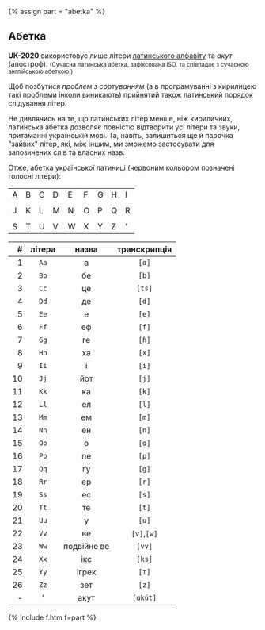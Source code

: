 {% assign part = "abetka" %}<a name="{{ part }}"></a>

## Абетка

**UK-2020** використовує лише літери [латинського алфавіту](https://bit.ly/lat-abetka) та _акут_ (апостроф).
<small>(Сучасна латинська абетка, зафіксована ISO, та співпадає з сучасною англійською абеткою.)</small>

Щоб позбутися _проблем з сортуванням_ (а в програмуванні з кирилицею такі проблеми інколи виникають) прийнятий також латинський порядок слідування літер.

Не дивлячись на те, що латинських літер менше, ніж кириличних, латинська абетка дозволяє повністю відтворити усі літери та звуки, притаманні українській мові. Та, навіть, залишиться ще й парочка "зайвих" літер, які, між іншим, ми зможемо застосувати для запозичених слів та власних назв.

Отже, абетка української латиниці (<span class="l">червоним</span> кольором позначені голосні літери):

<table>
  <tr><td><span class="l">A</span></td><td>B</td><td>C</td><td>D</td><td><span class="l">E</span></td><td>F</td><td>G</td><td>H</td><td><span class="l">I</span></td></tr>
  <tr><td colspan="10"></td></tr>
  <tr><td>J</td><td>K</td><td>L</td><td>M</td><td>N</td><td><span class="l">O</span></td><td>P</td><td>Q</td><td>R</td></tr>
  <tr><td colspan="10"></td></tr>
  <tr><td>S</td><td>T</td><td><span class="l">U</span></td><td>V</td><td>W</td><td>X</td><td><span class="l">Y</span></td><td>Z</td><td>’</td></tr>
</table>


|  #  | літера |           назва            | транскрипція |
| --: | :----: | :------------------------: | :----------: |
|  1  |  `Aa`  |  <span class="c">а</span>  |   `[ɑ]`      |
|  2  |  `Bb`  |            бе              |   `[b]`      |
|  3  |  `Cc`  |            це              |   `[ts]`     |
|  4  |  `Dd`  |            де              |   `[d]`      |
|  5  |  `Ee`  |  <span class="c">е</span>  |   `[e]`      |
|  6  |  `Ff`  |            еф              |   `[f]`      |
|  7  |  `Gg`  |            ге              |   `[ɦ]`      |
|  8  |  `Hh`  |            ха              |   `[x]`      |
|  9  |  `Ii`  |  <span class="c">і</span>  |   `[i]`      |
| 10  |  `Jj`  |            йот             |   `[j]`      |
| 11  |  `Kk`  |            ка              |   `[k]`      |
| 12  |  `Ll`  |            ел              |   `[l]`      |
| 13  |  `Mm`  |            ем              |   `[m]`      |
| 14  |  `Nn`  |            ен              |   `[n]`      |
| 15  |  `Oo`  |  <span class="c">o</span>  |   `[o]`      |
| 16  |  `Pp`  |            пе              |   `[p]`      |
| 17  |  `Qq`  |            ґу              |   `[g]`      |
| 18  |  `Rr`  |            ер              |   `[r]`      |
| 19  |  `Ss`  |            ес              |   `[s]`      |
| 20  |  `Tt`  |            те              |   `[t]`      |
| 21  |  `Uu`  |  <span class="c">у</span>  |   `[u]`      |
| 22  |  `Vv`  |            ве              | `[v]`,`[w]`  |
| 23  |  `Ww`  |        подвійне ве         |   `[vv]`     |
| 24  |  `Xx`  |            ікс             |   `[ks]`     |
| 25  |  `Yy`  | <span class="c">ігрек</span> |  `[ɪ]`     |
| 26  |  `Zz`  |            зет             |   `[z]`      |
|  -  |   `’`  |            акут            |   `[ɑkút]`   |


{% include f.htm f=part %}
